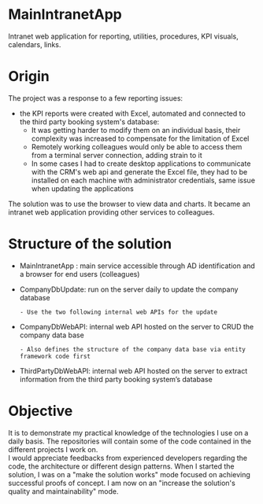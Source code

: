# MainIntranetApp
Intranet web application for reporting, utilities, procedures, KPI visuals, calendars, links.

# Origin
The project was a response to a few reporting issues:
  - the KPI reports were created with Excel, automated and connected to the third party booking system's database:
      - It was getting harder to modify them on an individual basis, their complexity was increased to compensate for the limitation of Excel
      - Remotely working colleagues would only be able to access them from a terminal server connection, adding strain to it
      - In some cases I had to create desktop applications to communicate with the CRM's web api and generate the Excel file, they had to be installed on each machine with administrator credentials, same issue when updating the applications
          
The solution was to use the browser to view data and charts. It became an intranet web application providing other services to colleagues.       

# Structure of the solution
  -	MainIntranetApp : main service accessible through AD identification and a browser for end users (colleagues)
  -	CompanyDbUpdate: run on the server daily to update the company database
  
	    - Use the two following internal web APIs for the update
  -	CompanyDbWebAPI: internal web API hosted on the server to CRUD the company data base
  
	    - Also defines the structure of the company data base via entity framework code first
  -	ThirdPartyDbWebAPI: internal web API hosted on the server to extract information from the third party booking system’s database
  
# Objective
It is to demonstrate my practical knowledge of the technologies I use on a daily basis. The repositories will contain some of the code contained in the different projects I work on.  
I would appreciate feedbacks from experienced developers regarding the code, the architecture or different design patterns. When I started the solution, I was on a "make the solution works" mode focused on achieving successful proofs of concept. I am now on an "increase the solution's quality and maintainability" mode.

